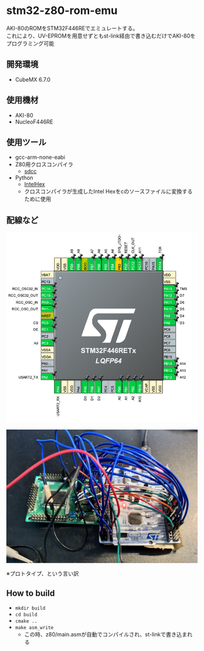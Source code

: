 # stm32-z80-rom-emu
AKI-80のROMをSTM32F446REでエミュレートする。  
これにより、UV-EPROMを用意せずともst-link経由で書き込むだけでAKI-80をプログラミング可能

## 開発環境
- CubeMX 6.7.0

## 使用機材
- AKI-80
- NucleoF446RE

## 使用ツール
- gcc-arm-none-eabi
- Z80用クロスコンパイラ
    - [sdcc](https://sdcc.sourceforge.net/)
- Python
    - [IntelHex](https://pypi.org/project/intelhex/)
    - クロスコンパイラが生成したIntel Hexをcのソースファイルに変換するために使用

## 配線など
![配線](misc/cubemx.png)

![配線2](misc/nucleo.JPG)

※プロトタイプ、という言い訳

## How to build
- `mkdir build`
- `cd build`
- `cmake ..`
- `make asm_write`
    - この時、z80/main.asmが自動でコンパイルされ、st-linkで書き込まれる
